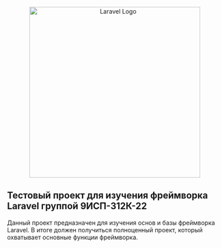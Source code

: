<p align="center"><a href="https://laravel.com" target="_blank"><img src="https://raw.githubusercontent.com/laravel/art/master/logo-lockup/5%20SVG/2%20CMYK/1%20Full%20Color/laravel-logolockup-cmyk-red.svg" width="400" alt="Laravel Logo"></a></p>

## Тестовый проект для изучения фреймворка Laravel группой 9ИСП-312К-22 
Данный проект предназначен для изучения основ и базы фреймворка Laravel. В итоге должен получиться полноценный проект, который охватывает основные функции фреймворка.
